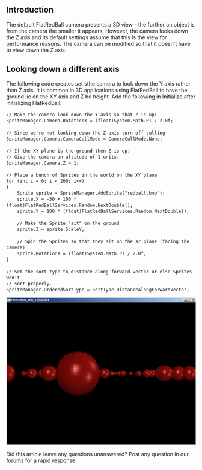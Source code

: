 ## Introduction

The default FlatRedBall camera presents a 3D view - the further an object is from the camera the smaller it appears. However, the camera looks down the Z axis and its default settings assume that this is the view for performance reasons. The camera can be modified so that it doesn't have to view down the Z axis.

## Looking down a different axis

The following code creates set sthe camera to look down the Y axis rather than Z axis. It is common in 3D applications using FlatRedBall to have the ground lie on the XY axis and Z be height. Add the following in Initialize after initializing FlatRedBall:

    // Make the camera look down the Y axis so that Z is up:
    SpriteManager.Camera.RotationX = (float)System.Math.PI / 2.0f;

    // Since we're not looking down the Z axis turn off culling
    SpriteManager.Camera.CameraCullMode = CameraCullMode.None;

    // If the XY plane is the ground then Z is up.
    // Give the camera an altitude of 1 units.  
    SpriteManager.Camera.Z = 1;

    // Place a bunch of Sprites in the world on the XY plane
    for (int i = 0; i < 200; i++)
    {
        Sprite sprite = SpriteManager.AddSprite("redball.bmp");
        sprite.X = -50 + 100 * (float)FlatRedBallServices.Random.NextDouble();
        sprite.Y = 100 * (float)FlatRedBallServices.Random.NextDouble();
        
        // Make the Sprite "sit" on the ground
        sprite.Z = sprite.ScaleY;
        
        // Spin the Sprites so that they sit on the XZ plane (facing the camera)
        sprite.RotationX = (float)System.Math.PI / 2.0f;
    }

    // Set the sort type to distance along forward vector or else Sprites won't
    // sort properly.
    SpriteManager.OrderedSortType = SortType.DistanceAlongForwardVector;

![3DCamera.png](/media/migrated_media-3DCamera.png)

Did this article leave any questions unanswered? Post any question in our [forums](/frb/forum/.md) for a rapid response.
